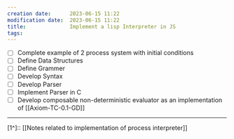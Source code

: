 ```yaml
---
creation date:		2023-06-15 11:22
modification date:	2023-06-15 11:22
title: 				Implement a lisp Interpreter in JS
tags:
---
```


- [ ] Complete example of 2 process system with initial conditions
- [ ] Define Data Structures
- [ ] Define Grammer
- [ ] Develop Syntax
- [ ] Develop Parser
- [ ] Implement Parser in C
- [ ] Develop composable non-deterministic evaluator as an implementation of [[Axiom-TC-0.1-GD]]

---
[1^]:: [[Notes related to implementation of process interpreter]]

